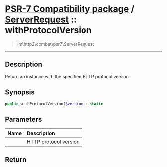 # [PSR-7 Compatibility package](combat.md) / [ServerRequest](combat-ServerRequest.md) :: withProtocolVersion
 > im\http2\combat\psr7\ServerRequest
____

## Description
Return an instance with the specified HTTP protocol version

## Synopsis
```php
public withProtocolVersion($version): static
```

## Parameters
| Name | Description |
| :--- | :---------- |
|  | HTTP protocol version |

## Return

